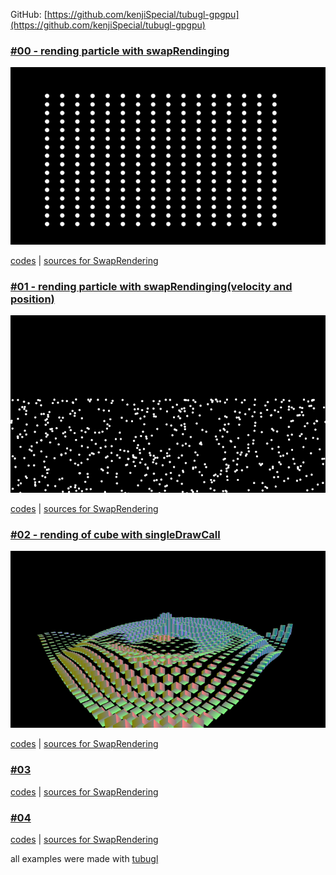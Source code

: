 
GitHub: [https://github.com/kenjiSpecial/tubugl-gpgpu](https://github.com/kenjiSpecial/tubugl-gpgpu)

### [#00 - rending particle with swapRendinging](./app00/index.html)

[![](./app00/thumbnail.png)](./app00/index.html)

[codes](https://github.com/kenjiSpecial/tubugl-gpgpu/tree/master/examples/app00) | [sources for SwapRendering](https://github.com/kenjiSpecial/tubugl-gpgpu/blob/master/src/swapRenderer.js)

### [#01 - rending particle with swapRendinging(velocity and position)](./app01/index.html)

[![](./app01/thumbnail.png)](./app01/index.html)

[codes](https://github.com/kenjiSpecial/tubugl-gpgpu/tree/master/examples/app01) | [sources for SwapRendering](https://github.com/kenjiSpecial/tubugl-gpgpu/blob/master/src/swapRenderer.js)

### [#02 - rending of cube with singleDrawCall ](./app02/index.html)

[![](./app02/thumbnail.png)](./app02/index.html)

[codes](https://github.com/kenjiSpecial/tubugl-gpgpu/tree/master/examples/app02) | [sources for SwapRendering](https://github.com/kenjiSpecial/tubugl-gpgpu/blob/master/src/swapRenderer.js)

### [#03](./app03/index.html)

[codes](https://github.com/kenjiSpecial/tubugl-gpgpu/tree/master/examples/app03) | [sources for SwapRendering](https://github.com/kenjiSpecial/tubugl-gpgpu/blob/master/src/swapRenderer.js)

### [#04](./app04/index.html)

[codes](https://github.com/kenjiSpecial/tubugl-gpgpu/tree/master/examples/app04) | [sources for SwapRendering](https://github.com/kenjiSpecial/tubugl-gpgpu/blob/master/src/swapRenderer.js)



all examples were made with [tubugl](https://github.com/kenjiSpecial/tubugl)
